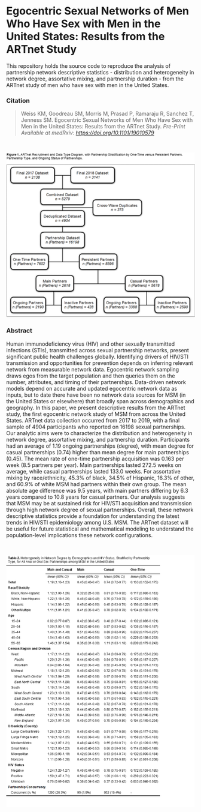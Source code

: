 # Egocentric Sexual Networks of Men Who Have Sex with Men in the United States: Results from the ARTnet Study

This repository holds the source code to reproduce the analysis of partnership network descriptive statistics - distribution and heterogeneity in network degree, assortative mixing, and partnership duration - from the ARTnet study of men who have sex with men in the United States.

### Citation
>Weiss KM, Goodreau SM, Morris M, Prasad P, Ramaraju R, Sanchez T, Jenness SM. Egocentric Sexual Networks of Men Who Have Sex with Men in the United States: Results from the ARTnet Study. *Pre-Print Available at medRxiv: https://doi.org/10.1101/19010579*

<br>

![Figure 1](https://github.com/EpiModel/NetStats/blob/master/Analyses/Figure%201.png)

### Abstract

Human immunodeficiency virus (HIV) and other sexually transmitted infections (STIs), transmitted across sexual partnership networks, present significant public health challenges globally. Identifying drivers of HIV/STI transmission and opportunities for prevention depends on inferring relevant network from measurable network data. Egocentric network sampling draws egos from the target population and then queries them on the number, attributes, and timing of their partnerships. Data-driven network models depend on accurate and updated egocentric network data as inputs, but to date there have been no network data sources for MSM (in the United States or elsewhere) that broadly span across demographics and geography. In this paper, we present descriptive results from the ARTnet study, the first egocentric network study of MSM from across the United States. ARTnet data collection occurred from 2017 to 2019, with a final sample of 4904 participants who reported on 16198 sexual partnerships. Our analytic aims were to characterize the distribution and heterogeneity in network degree, assortative mixing, and partnership duration. Participants had an average of 1.19 ongoing partnerships (degree), with mean degree for casual partnerships (0.74) higher than mean degree for main partnerships (0.45). The mean rate of one-time partnership acquisition was 0.163 per week (8.5 partners per year). Main partnerships lasted 272.5 weeks on average, while casual partnerships lasted 133.0 weeks. For assortative mixing by race/ethnicity, 45.3% of black, 34.5% of Hispanic, 16.3% of other, and 60.9% of white MSM had partners within their own group. The mean absolute age difference was 9.5 years, with main partners differing by 6.3 years compared to 10.8 years for casual partners. Our analysis suggests that MSM may be at sustained risk for HIV/STI acquisition and transmission through high network degree of sexual partnerships. Overall, these network descriptive statistics provide a foundation for understanding the latest trends in HIV/STI epidemiology among U.S. MSM. The ARTnet dataset will be useful for future statistical and mathematical modeling to understand the population-level implications these network configurations.

<br>

![Table 2](https://github.com/EpiModel/NetStats/blob/master/Analyses/Table%202.png)
